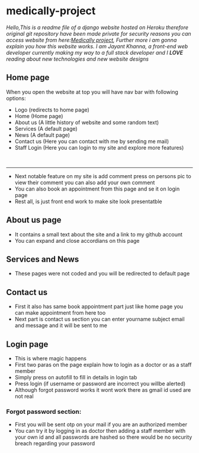 # medically-project
<i>Hello,This is a readme file of a django website hosted on Heroku therefore original git repository have been made private for security reasons you can access website from here:<a href="https://medically-project.herokuapp.com/" target="_blank">Medically project</a>, Further more i am gonna explain you how this website works.
    I am Jayant Khanna, a front-end web developer currently making my way to a full stack developer and I <span style="font-weight:600;"> LOVE</span> reading about new technologies and new website designs
</i>

## Home page

When you open the website at top you will have nav bar with following options:<br>

- Logo (redirects to home page)
- Home (Home page)
- About us (A little history of website and some random text)
- Services (A default page)
- News (A default page)
- Contact us (Here you can contact with me by sending me mail)
- Staff Login (Here you can login to my site and explore more features)
<br>
<hr>

- Next notable feature on my site is add comment press on persons pic to view their comment you can also add your own comment
- You can also book an appointment from this page and se it on login page
- Rest all, is just front end work to make site look presentatble

## About us page
- It contains a small text about the site and a link to my github account 
- You can expand and close accordians on this page

## Services and News

- These pages were not coded and you will be redirected to default page

## Contact us
- First it also has same book appointment part just like home page you can make appointment from here too
- Next part is contact us section you can enter yourname subject email and message and it will be sent to me 

## Login page
- This is where magic happens
- First two paras on the page explain how to login as a doctor or as a staff member
- Simply press on autofill to fill in details in login tab 
- Press login (if username or password are incorrect you willbe alerted)
- Although forgot password works it wont work there as gmail id used are not real 
 ### Forgot password section:
 - First you will be sent otp on your mail if you are an authorized member
 - You can try it by logging in as doctor then adding a staff member with your own id and all passwords are hashed so there would be no security breach regarding your password